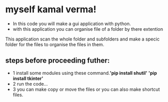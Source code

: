 # myself kamal verma!
- In this code you will make a gui application with python. 
- with this application you can organise file of a folder by there extention


This application scan the whole folder and subfolders and make a specic folder for the files to organise the files in them.

## steps before proceeding futher:
- 1 install some modules using these command.**'pip install shutil'** **'pip install tkinter'**
- 2 run the code...
- 3 you can make copy or move the files or you can also make shortcut files.

